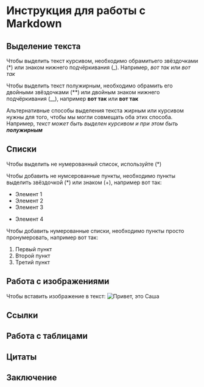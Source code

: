 # Инструкция для работы с Markdown

## Выделение текста

Чтобы выделить текст курсивом, необходимо обрамитьего звёздочками (*) или знаком нижнего подчёркивания (_). Например, *вот так* или _вот так_

Чтобы выделить текст полужирным, необходимо обрамить его двойными звёздочками (**) или двойным знаком нижнего подчёркивания (__), например **вот так** или __вот так__

Альтернативные способы выделения текста жирным или курсивом нужны для того, чтобы мы могли совмещать оба этих способа. Например, _текст может быть выделен курсивом и при этом быть **полужирным**_

## Списки
Чтобы выделить не нумерованный список, используйте (*)

Чтобы добавить не нумсерованные пункты, необходимо пункты выделить звёздочкой (*) или знаком (+), например вот так:
* Элемент 1
* Элемент 2
* Элемент 3
+ Элемент 4

Чтобы добавить нумерованные списки, необходимо пункты просто пронумеровать, например вот так:
1. Первый пункт
2. Второй пункт
3. Третий пункт

## Работа с изображениями

Чтобы вставить изображение в текст:
![Привет, это Саша](Alex.jpg)

## Ссылки

## Работа с таблицами

## Цитаты

## Заключение


